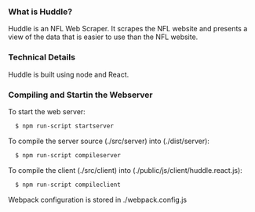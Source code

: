 ### What is Huddle?
Huddle is an NFL Web Scraper. It scrapes the NFL website and presents a view of the data that is easier to use than the NFL website.

### Technical Details

Huddle is built using node and React.

### Compiling and Startin the Webserver

To start the web server:
```sh
  $ npm run-script startserver
```

To compile the server source (./src/server) into (./dist/server):
```sh
  $ npm run-script compileserver
```

To compile the client (./src/client) into (./public/js/client/huddle.react.js):
```sh
  $ npm run-script compileclient
```
Webpack configuration is stored in ./webpack.config.js

